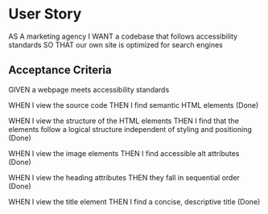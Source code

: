 # User Story 
AS A marketing agency
I WANT a codebase that follows accessibility standards
SO THAT our own site is optimized for search engines

## Acceptance Criteria
GIVEN a webpage meets accessibility standards

WHEN I view the source code
THEN I find semantic HTML elements (Done)

WHEN I view the structure of the HTML elements
THEN I find that the elements follow a logical structure independent of styling and positioning (Done)

WHEN I view the image elements
THEN I find accessible alt attributes (Done)

WHEN I view the heading attributes
THEN they fall in sequential order (Done)

WHEN I view the title element
THEN I find a concise, descriptive title (Done)

